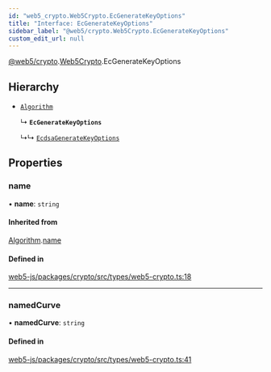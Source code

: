 ```yaml
---
id: "web5_crypto.Web5Crypto.EcGenerateKeyOptions"
title: "Interface: EcGenerateKeyOptions"
sidebar_label: "@web5/crypto.Web5Crypto.EcGenerateKeyOptions"
custom_edit_url: null
---
```


[@web5/crypto](../modules/web5_crypto.md).[Web5Crypto](../namespaces/web5_crypto.Web5Crypto.md).EcGenerateKeyOptions

## Hierarchy

- [`Algorithm`](web5_crypto.Web5Crypto.Algorithm.md)

  ↳ **`EcGenerateKeyOptions`**

  ↳↳ [`EcdsaGenerateKeyOptions`](web5_crypto.Web5Crypto.EcdsaGenerateKeyOptions.md)

## Properties

### name

• **name**: `string`

#### Inherited from

[Algorithm](web5_crypto.Web5Crypto.Algorithm.md).[name](web5_crypto.Web5Crypto.Algorithm.md#name)

#### Defined in

[web5-js/packages/crypto/src/types/web5-crypto.ts:18](https://github.com/TBD54566975/web5-js/blob/ff920f5/packages/crypto/src/types/web5-crypto.ts#L18)

___

### namedCurve

• **namedCurve**: `string`

#### Defined in

[web5-js/packages/crypto/src/types/web5-crypto.ts:41](https://github.com/TBD54566975/web5-js/blob/ff920f5/packages/crypto/src/types/web5-crypto.ts#L41)

